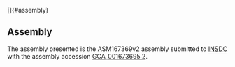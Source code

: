 []{#assembly}

Assembly
--------

The assembly presented is the ASM167369v2 assembly submitted to
[INSDC](http://www.insdc.org) with the assembly accession
[GCA\_001673695.2](http://www.ebi.ac.uk/ena/data/view/GCA_001673695.2).
